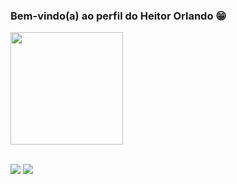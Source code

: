 ### Bem-vindo(a) ao perfil do Heitor Orlando 😁

 <div>
   <a href="https://github.com/HeitorOrlando">
   <img height="180em" src="https://github-readme-stats.vercel.app/api/top-langs/?username=HeitorOrlando&layout=compact&langs_count=6&theme=tokyonight"/>

</div>

 <br>
 
<div> 
 
  <a href = "mailto:heitororlandoms@gmail.com"><img src="https://img.shields.io/badge/-Gmail-%23333?style=for-the-badge&logo=gmail&logoColor=white"></a>
  <a href="https://www.linkedin.com/in/heitor-orlando-1a7b19260/" target="_blank"><img src="https://img.shields.io/badge/-LinkedIn-%230077B5?style=for-the-badge&logo=linkedin&logoColor=white" target="_blank"></a> 

</div>
